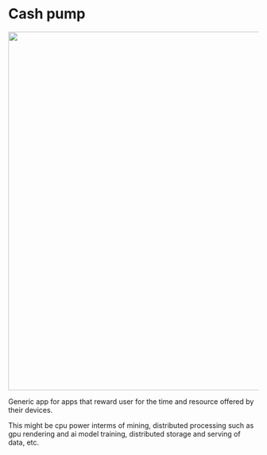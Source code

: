 # Cash pump

<img src="screenshot/prev.webp" width=720em></img>

Generic app for apps that reward user for the time and resource offered by their devices.

This might be cpu power interms of mining, distributed processing such as gpu rendering and ai model training, distributed storage and serving of data, etc.


